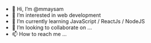 - 👋 Hi, I’m @mmaysam
- 👀 I’m interested in web development 
- 🌱 I’m currently learning JavaScript / ReactJs / NodeJS
- 💞️ I’m looking to collaborate on ...
- 📫 How to reach me ...

<!---
mmaysam/mmaysam is a ✨ special ✨ repository because its `README.md` (this file) appears on your GitHub profile.
You can click the Preview link to take a look at your changes.
--->
